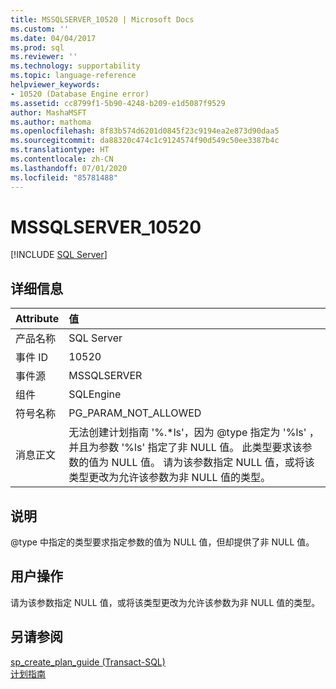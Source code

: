 ```yaml
---
title: MSSQLSERVER_10520 | Microsoft Docs
ms.custom: ''
ms.date: 04/04/2017
ms.prod: sql
ms.reviewer: ''
ms.technology: supportability
ms.topic: language-reference
helpviewer_keywords:
- 10520 (Database Engine error)
ms.assetid: cc8799f1-5b90-4248-b209-e1d5087f9529
author: MashaMSFT
ms.author: mathoma
ms.openlocfilehash: 8f83b574d6201d0845f23c9194ea2e873d90daa5
ms.sourcegitcommit: da88320c474c1c9124574f90d549c50ee3387b4c
ms.translationtype: HT
ms.contentlocale: zh-CN
ms.lasthandoff: 07/01/2020
ms.locfileid: "85781488"
---
```

# <a name="mssqlserver_10520"></a>MSSQLSERVER_10520
 [!INCLUDE [SQL Server](../../includes/applies-to-version/sqlserver.md)]
  
## <a name="details"></a>详细信息  
  
| Attribute | 值 |  
| :-------- | :---- |  
|产品名称|SQL Server|  
|事件 ID|10520|  
|事件源|MSSQLSERVER|  
|组件|SQLEngine|  
|符号名称|PG_PARAM_NOT_ALLOWED|  
|消息正文|无法创建计划指南 '%.*ls'，因为 @type 指定为 '%ls' ，并且为参数 '%ls' 指定了非 NULL 值。 此类型要求该参数的值为 NULL 值。 请为该参数指定 NULL 值，或将该类型更改为允许该参数为非 NULL 值的类型。|  
  
## <a name="explanation"></a>说明  
@type 中指定的类型要求指定参数的值为 NULL 值，但却提供了非 NULL 值。  
  
## <a name="user-action"></a>用户操作  
请为该参数指定 NULL 值，或将该类型更改为允许该参数为非 NULL 值的类型。  
  
## <a name="see-also"></a>另请参阅  
[sp_create_plan_guide (Transact-SQL)](~/relational-databases/system-stored-procedures/sp-create-plan-guide-transact-sql.md)  
[计划指南](~/relational-databases/performance/plan-guides.md)  
  
